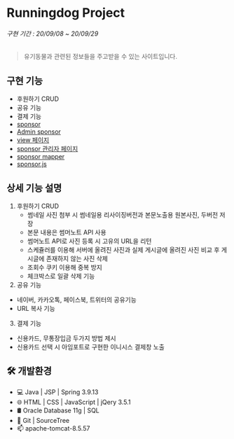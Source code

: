 # Runningdog Project
###### 구현 기간 : 20/09/08 ~ 20/09/29
> 유기동물과 관련된 정보들을 주고받을 수 있는 사이트입니다.

## 구현 기능
+ 후원하기 CRUD
+ 공유 기능
+ 결제 기능
+ [sponsor](https://github.com/dydhslxl7/runningdog/tree/main/src/main/java/com/kh/runningdog/sponsor)
+ [Admin sponsor](https://github.com/dydhslxl7/runningdog/tree/main/src/main/java/com/kh/runningdog/admin/sponsor/controller)
+ [view 페이지](https://github.com/dydhslxl7/runningdog/tree/main/src/main/webapp/WEB-INF/views/sponsor)
+ [sponsor 관리자 페이지](https://github.com/dydhslxl7/runningdog/tree/main/src/main/webapp/WEB-INF/views/admin/userBoard)
+ [sponsor mapper](https://github.com/dydhslxl7/runningdog/tree/main/src/main/resources/mappers)
+ [sponsor.js](https://github.com/dydhslxl7/runningdog/blob/main/src/main/webapp/resources/common/js/sponsor.js)

## 상세 기능 설명
1. 후원하기 CRUD
   + 썸네일 사진 첨부 시 썸네일용 리사이징버전과 본문노출용 원본사진, 두버전 저장
   + 본문 내용은 썸머노트 API 사용
   + 썸머노트 API로 사진 등록 시 고유의 URL을 리턴
   + 스케쥴러를 이용해 서버에 올려진 사진과 실제 게시글에 올려진 사진 비교 후 게시글에 존재하지 않는 사진 삭제
   + 조회수 쿠키 이용해 중복 방지
   + 체크박스로 일괄 삭제 기능
2. 공유 기능
  + 네이버, 카카오톡, 페이스북, 트위터의 공유기능
  + URL 복사 기능
3. 결제 기능
  + 신용카드, 무통장입금 두가지 방법 제시
  + 신용카드 선택 시 아임포트로 구현한 이니시스 결제창 노출

## 🛠 개발환경
+ &#128187; Java | JSP | Spring 3.9.13
+ &#127760; HTML | CSS | JavaScript | jQery 3.5.1
+ 🛢 Oracle Database 11g | SQL
+ &#128295; Git | SourceTree
+ &#128235; apache-tomcat-8.5.57
